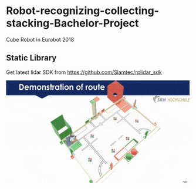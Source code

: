 # Robot-recognizing-collecting-stacking-Bachelor-Project

Cube Robot in Eurobot 2018

## Static Library
Get latest lidar SDK from https://github.com/Slamtec/rplidar_sdk
    
<img src="Animation.gif" width="500" height="280" />